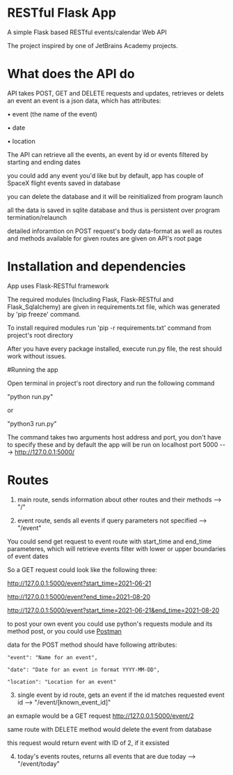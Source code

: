 # RESTful Flask App
A simple Flask based RESTful events/calendar Web API

The project inspired by one of JetBrains Academy projects.

# What does the API do

API takes POST, GET and DELETE requests and updates, retrieves or delets an event 
an event is a json data, which has attributes:

• event (the name of the event)

• date 

• location

The API can retrieve all the events, an event by id or events filtered by starting and ending dates

you could add any event you'd like but by default, app has couple of SpaceX flight events saved in database

you can delete the database and it will be reinitialized from program launch

all the data is saved in sqlite database and thus is persistent over program termination/relaunch

detailed inforamtion on POST request's body data-format as well as routes and methods available for given routes are given on API's root page

# Installation and dependencies

App uses Flask-RESTful framework

The required modules (Including Flask, Flask-RESTful and Flask_Sqlalchemy) are given in requirements.txt file, which was generated by 'pip freeze' command.

To install required modules run 'pip -r requirements.txt' command from project's root directory

After you have every package installed, execute run.py file, the rest should work without issues.



#Running the app

Open terminal in project's root directory and run the following command

"python run.py"

or

"python3 run.py"

The command takes two arguments host address and port,
you don't have to specify these and by default the app will be run on localhost port 5000 ---> http://127.0.0.1:5000/


# Routes

1) main route, sends information about other routes and their methods --> "/"


2) event route, sends all events if query parameters not specified -->  "/event"
  
  You could send get request to event route with start_time and end_time parameteres,
  which will retrieve events filter with lower or upper boundaries of event dates
  
  So a GET request could look like the following three:
  
  http://127.0.0.1:5000/event?start_time=2021-06-21   
  
  http://127.0.0.1:5000/event?end_time=2021-08-20
  
  http://127.0.0.1:5000/event?start_time=2021-06-21&end_time=2021-08-20
  
  to post your own event you could use python's requests module and its method post, or you could use [Postman](https://www.postman.com/)
  
 
  
  data for the POST method should have following attributes:
  
    "event": "Name for an event",
    
    "date": "Date for an event in format YYYY-MM-DD",
    
    "location": "Location for an event"
    
    
3) single event by id route, gets an event if the id matches requested event id --> "/event/[known_event_id]"
  
  an exmaple would be a GET request http://127.0.0.1:5000/event/2 
  
  same route with DELETE method would delete the event from database
  
  this request would return event with ID of 2, if it exsisted
  
  
4) today's events routes, returns all events that are due today --> "/event/today"

